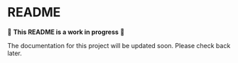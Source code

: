 # README

🚧 **This README is a work in progress** 🚧

The documentation for this project will be updated soon. Please check back later.
